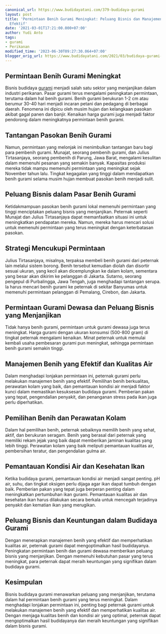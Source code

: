 ```yaml
---
canonical_url: https://www.budidayatani.com/379-budidaya-gurami
layout: post
title: 'Permintaan Benih Gurami Meningkat: Peluang Bisnis dan Manajemen Benih yang
  Efektif'
date: '2021-03-01T17:21:00.000+07:00'
author: Yudi Anto
tags:
- gurami
- Perikanan
modified_time: '2023-06-30T09:27:30.064+07:00'
blogger_orig_url: https://www.budidayatani.com/2021/03/budidaya-gurami-tetap-dicari-di-semua.html
---
```


<h2>Permintaan Benih Gurami Meningkat</h2><p>Bisnis budidaya <a href="https://www.budidayatani.com/search/label/gurami">gurami</a> menjadi salah satu sektor yang menjanjikan dalam industri perikanan. Pasar gurami terus mengalami peningkatan permintaan, terutama dalam hal benih gurami. Benih gurami berukuran 1-2 cm atau berumur 30-40 hari menjadi incaran petani dan pedagang di berbagai daerah. Fenomena ini dipicu oleh musim hujan dan kelangkaan pasokan akibat gagal panen dan banjir. Kenaikan harga gurami juga menjadi faktor pendorong dalam meningkatnya permintaan benih gurami.</p><h2>Tantangan Pasokan Benih Gurami</h2><p>Namun, permintaan yang melonjak ini menimbulkan tantangan baru bagi para pembenih gurami. Munajat, seorang pembenih gurami, dan Julius Tirtasanjaya, seorang pembenih di Parung, Jawa Barat, mengalami kesulitan dalam memenuhi pesanan yang semakin banyak. Kapasitas produksi mereka tidak mampu memenuhi permintaan yang meningkat sejak November tahun lalu. Tingkat kegagalan yang tinggi dalam mendapatkan benih gurami selama musim hujan membuat pasokan benih menjadi sulit.</p><h2>Peluang Bisnis dalam Pasar Benih Gurami</h2><p>Ketidakmampuan pasokan benih gurami lokal memenuhi permintaan yang tinggi menciptakan peluang bisnis yang menjanjikan. Peternak seperti Munajat dan Julius Tirtasanjaya dapat memanfaatkan situasi ini untuk meningkatkan pendapatan mereka. Namun, mereka harus mencari solusi untuk memenuhi permintaan yang terus meningkat dengan keterbatasan pasokan.</p><h2>Strategi Mencukupi Permintaan</h2><p>Julius Tirtasanjaya, misalnya, terpaksa membeli benih gurami dari peternak lain melalui sistem borong. Benih tersebut kemudian diolah dan disortir sesuai ukuran, yang kecil akan dicemplungkan ke dalam kolam, sementara yang besar akan dikirim ke pelanggan di Jakarta. Sutarno, seorang pengepul di Purbalingga, Jawa Tengah, juga menghadapi tantangan serupa. Ia harus mencari benih gurami ke peternak di sekitar Banyumas untuk memenuhi permintaan pelanggan di Pemalang, Cirebon, dan Jakarta.</p><h2>Permintaan Gurami Dewasa dan Peluang Bisnis yang Menjanjikan</h2><p>Tidak hanya benih gurami, permintaan untuk gurami dewasa juga terus meningkat. Harga gurami dengan ukuran konsumsi (500-800 gram) di tingkat peternak mengalami kenaikan. Minat peternak untuk memulai kembali usaha pembesaran gurami pun meningkat, sehingga permintaan benih gurami semakin tinggi.</p><h2>Manajemen Benih yang Efektif dan Kualitas Air</h2><p>Dalam menghadapi lonjakan permintaan ini, peternak gurami perlu melakukan manajemen benih yang efektif. Pemilihan benih berkualitas, perawatan kolam yang baik, dan pemantauan kondisi air menjadi faktor kunci dalam memastikan kesuksesan budidaya gurami. Pemberian pakan yang tepat, pengendalian penyakit, dan penanganan stress pada ikan juga perlu diperhatikan.</p><h2>Pemilihan Benih dan Perawatan Kolam</h2><p>Dalam hal pemilihan benih, peternak sebaiknya memilih benih yang sehat, aktif, dan berukuran seragam. Benih yang berasal dari peternak yang memiliki rekam jejak yang baik dapat memberikan jaminan kualitas yang lebih tinggi. Perawatan kolam yang baik meliputi pemantauan kualitas air, pembersihan teratur, dan pengendalian gulma air.</p><h2>Pemantauan Kondisi Air dan Kesehatan Ikan</h2><p>Ketika budidaya gurami, pemantauan kondisi air menjadi sangat penting. pH air, suhu, dan tingkat oksigen perlu dijaga agar ikan dapat tumbuh dengan baik. Pemberian pakan yang tepat juga berperan penting dalam meningkatkan pertumbuhan ikan gurami. Pemantauan kualitas air dan kesehatan ikan harus dilakukan secara berkala untuk mencegah terjadinya penyakit dan kematian ikan yang merugikan.</p><h2>Peluang Bisnis dan Keuntungan dalam Budidaya Gurami</h2><p>Dengan menerapkan manajemen benih yang efektif dan memperhatikan kualitas air, peternak gurami dapat mengoptimalkan hasil budidayanya. Peningkatan permintaan benih dan gurami dewasa memberikan peluang bisnis yang menjanjikan. Dengan memenuhi kebutuhan pasar yang terus meningkat, para peternak dapat meraih keuntungan yang signifikan dalam budidaya gurami.</p><h2>Kesimpulan</h2><p>Bisnis budidaya gurami menawarkan peluang yang menjanjikan, terutama dalam hal permintaan benih gurami yang terus meningkat. Dalam menghadapi lonjakan permintaan ini, penting bagi peternak gurami untuk melakukan manajemen benih yang efektif dan memperhatikan kualitas air. Dengan menjaga kualitas benih dan kondisi air yang optimal, peternak dapat mengoptimalkan hasil budidayanya dan meraih keuntungan yang signifikan dalam bisnis gurami.</p>